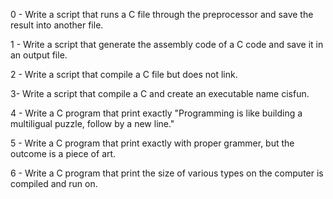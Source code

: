 0 - Write a script that runs a C file through the preprocessor and save the result into another file.

1 - Write a script that generate the assembly code of a C code and save it in an output file.

2 - Write a script that compile a C file but does not link.

3- Write a script that compile a C and create an executable name cisfun.

4 - Write a C program that print exactly "Programming is like building a multiligual puzzle, follow by a new line."

5 - Write a C program that print exactly with proper grammer, but the outcome is a piece of art.

6 - Write a C program that print the size of various types on the computer is compiled and run on.

